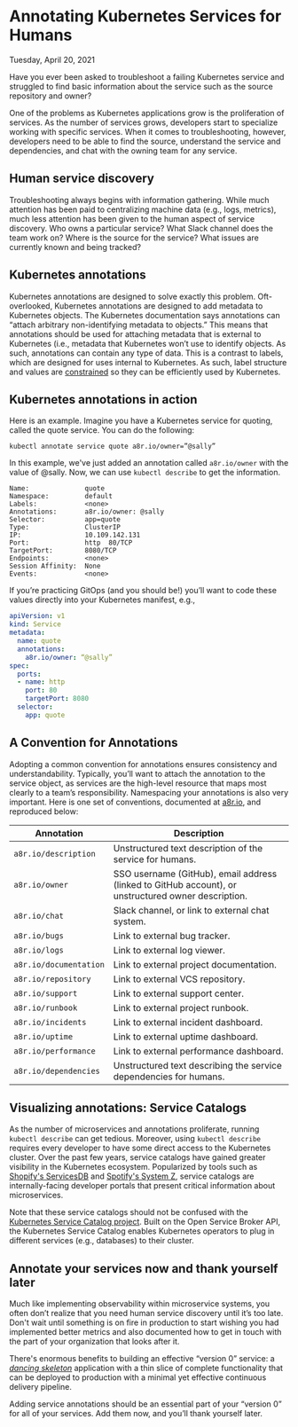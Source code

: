 # Annotating Kubernetes Services for Humans

Tuesday, April 20, 2021 

Have you ever been asked to troubleshoot a failing Kubernetes service and struggled to find basic information about the service such as the  source repository and owner?

One of the problems as Kubernetes applications grow is the  proliferation of services. As the number of services grows, developers  start to specialize working with specific services. When it comes to  troubleshooting, however, developers need to be able to find the source, understand the service and dependencies, and chat with the owning team  for any service.

## Human service discovery

Troubleshooting always begins with information gathering. While much attention has been paid to centralizing machine data (e.g., logs, metrics), much less  attention has been given to the human aspect of service discovery. Who  owns a particular service? What Slack channel does the team work on?  Where is the source for the service? What issues are currently known and being tracked?

## Kubernetes annotations

Kubernetes annotations are designed to solve exactly this problem. Oft-overlooked, Kubernetes annotations are designed to add metadata to Kubernetes  objects. The Kubernetes documentation says annotations can “attach  arbitrary non-identifying metadata to objects.” This means that  annotations should be used for attaching metadata that is external to  Kubernetes (i.e., metadata that Kubernetes won’t use to identify  objects. As such, annotations can contain any type of data. This is a  contrast to labels, which are designed for uses internal to Kubernetes.  As such, label structure and values are [constrained](https://kubernetes.io/docs/concepts/overview/working-with-objects/labels/#syntax-and-character-set) so they can be efficiently used by Kubernetes.

## Kubernetes annotations in action

Here is an example. Imagine you have a Kubernetes service for quoting, called the quote service. You can do the following:

```
kubectl annotate service quote a8r.io/owner=”@sally”
```

In this example, we've just added an annotation called `a8r.io/owner` with the value of @sally. Now, we can use `kubectl describe` to get the information.

```
Name:              quote
Namespace:         default
Labels:            <none>
Annotations:       a8r.io/owner: @sally
Selector:          app=quote
Type:              ClusterIP
IP:                10.109.142.131
Port:              http  80/TCP
TargetPort:        8080/TCP
Endpoints:         <none>
Session Affinity:  None
Events:            <none>
```

If you’re practicing GitOps (and you should be!) you’ll want to code these values directly into your Kubernetes manifest, e.g.,

```yaml
apiVersion: v1
kind: Service
metadata:
  name: quote
  annotations:
    a8r.io/owner: “@sally”
spec:
  ports:
  - name: http
    port: 80
    targetPort: 8080
  selector:
    app: quote
```

## A Convention for Annotations

Adopting a common convention for annotations ensures consistency and  understandability. Typically, you’ll want to attach the annotation to  the service object, as services are the high-level resource that maps  most clearly to a team’s responsibility. Namespacing your annotations is also very important. Here is one set of conventions, documented at [a8r.io](https://a8r.io), and reproduced below:

| Annotation             | Description                                                  |
| ---------------------- | ------------------------------------------------------------ |
| `a8r.io/description`   | Unstructured text description of the service for humans.     |
| `a8r.io/owner`         | SSO username (GitHub), email address (linked to GitHub account), or unstructured owner description. |
| `a8r.io/chat`          | Slack channel, or link to external chat system.              |
| `a8r.io/bugs`          | Link to external bug tracker.                                |
| `a8r.io/logs`          | Link to external log viewer.                                 |
| `a8r.io/documentation` | Link to external project documentation.                      |
| `a8r.io/repository`    | Link to external VCS repository.                             |
| `a8r.io/support`       | Link to external support center.                             |
| `a8r.io/runbook`       | Link to external project runbook.                            |
| `a8r.io/incidents`     | Link to external incident dashboard.                         |
| `a8r.io/uptime`        | Link to external uptime dashboard.                           |
| `a8r.io/performance`   | Link to external performance dashboard.                      |
| `a8r.io/dependencies`  | Unstructured text describing the service dependencies for humans. |

## Visualizing annotations: Service Catalogs

As the number of microservices and annotations proliferate, running `kubectl describe` can get tedious. Moreover, using `kubectl describe` requires every developer to have some direct access to the Kubernetes  cluster. Over the past few years, service catalogs have gained greater  visibility in the Kubernetes ecosystem. Popularized by tools such as [Shopify's ServicesDB](https://shopify.engineering/scaling-mobile-development-by-treating-apps-as-services) and [Spotify's System Z](https://dzone.com/articles/modeling-microservices-at-spotify-with-petter-mari), service catalogs are internally-facing developer portals that present critical information about microservices.

Note that these service catalogs should not be confused with the [Kubernetes Service Catalog project](https://svc-cat.io/). Built on the Open Service Broker API, the Kubernetes Service Catalog  enables Kubernetes operators to plug in different services (e.g.,  databases) to their cluster.

## Annotate your services now and thank yourself later

Much like implementing observability within microservice systems, you often  don’t realize that you need human service discovery until it’s too late. Don't wait until something is on fire in production to start wishing  you had implemented better metrics and also documented how to get in  touch with the part of your organization that looks after it.

There's enormous benefits to building an effective “version 0” service: a [*dancing skeleton*](https://containerjournal.com/topics/container-management/dancing-skeleton-apis-and-microservices/) application with a thin slice of complete functionality that can be  deployed to production with a minimal yet effective continuous delivery  pipeline.

Adding service annotations should be an essential part of your  “version 0” for all of your services. Add them now, and you’ll thank  yourself later.
